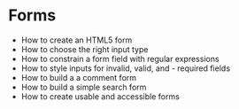 # Forms

- How to create an HTML5 form
- How to choose the right input type
- How to constrain a form field with regular expressions
- How to style inputs for invalid, valid, and - required fields
- How to build a a comment form
- How to build a simple search form
- How to create usable and accessible forms